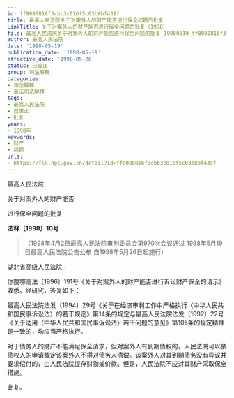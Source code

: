 ```yaml
---
id: ff8080816f3cbb3c016f5c03b8bf439f
title: 最高人民法院关于对案外人的财产能否进行保全问题的批复
LinkTitle: 关于对案外人的财产能否进行保全问题的批复（1998）
file: 最高人民法院关于对案外人的财产能否进行保全问题的批复_19980519_ff8080816f3cbb3c016f5c03b8bf439f.docx
author: 最高人民法院
date: '1998-05-19'
publication_date: '1998-05-19'
effective_date: '1998-05-26'
status: 已废止
group: 司法解释
categories:
- 司法解释
- 高法司法解释
tags:
- 最高人民法院
- 已废止
- 批复
years:
- 1998年
keywords:
- 财产
- 问题
urls:
- https://flk.npc.gov.cn/detail?id=ff8080816f3cbb3c016f5c03b8bf439f
---
```


最高人民法院

关于对案外人的财产能否

进行保全问题的批复

**法释〔1998〕10号**

> （1998年4月2日最高人民法院审判委员会第970次会议通过 1998年5月19日最高人民法院公告公布 自1998年5月26日起施行）

湖北省高级人民法院：

你院鄂高法〔1996〕191号《关于对案外人的财产能否进行诉讼财产保全的请示》收悉。经研究，答复如下：

最高人民法院法发〔1994〕29号《关于在经济审判工作中严格执行〈中华人民共和国民事诉讼法〉的若干规定》第14条的规定与最高人民法院法发〔1992〕22号《关于适用〈中华人民共和国民事诉讼法〉若干问题的意见》第105条的规定精神是一致的，均应当严格执行。

对于债务人的财产不能满足保全请求，但对案外人有到期债权的，人民法院可以依债权人的申请裁定该案外人不得对债务人清偿。该案外人对其到期债务没有异议并要求偿付的，由人民法院提存财物或价款。但是，人民法院不应对其财产采取保全措施。

此复。
